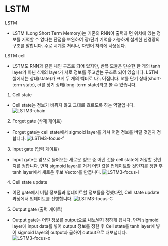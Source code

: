 # LSTM

LSTM
- LSTM (Long Short Term Memory)는 기존의 RNN이 출력과 먼 위치에 있는 정보를 기억할 수 없다는 단점을 보완하여 장/단기 기억을 가능하게 설계한 신경망의 구조를 말합니다. 주로 시계열 처리나, 자연어 처리에 사용된다.

LSTM cell
- LSTM도 RNN과 같은 체인 구조로 되어 있지만, 반복 모듈은 단순한 한 개의 tanh layer가 아닌 4개의 layer가 서로 정보를 주고받는 구조로 되어 있습니다. LSTM 셀에서는 상태(state)가 크게 두 개의 벡터로 나누어집니다. ht를 단기 상태(short-term state),  ct를 장기 상태(long-term state)라고 볼 수 있습니다.

1. Cell state
  - Cell state는 정보가 바뀌지 않고 그대로 흐르도록 하는 역할입니다.
![LSTM3-chain](https://user-images.githubusercontent.com/73589723/132471353-29d9498d-0df2-42b5-959f-49544463c723.png)

2. Forget gate (삭제 게이트)
  - Forget gate는 cell state에서 sigmoid layer를 거쳐 어떤 정보를 버릴 것인지 정합니다.
![LSTM3-focus-f](https://user-images.githubusercontent.com/73589723/132472103-fef363c8-38c1-4427-b20f-77620ead0195.png)

3. Input gate (입력 게이트)
  - Input gate는 앞으로 들어오는 새로운 정보 중 어떤 것을 cell state에 저장할 것인지를 정합니다. 먼저 sigmoid layer를 거처 어떤 값을 업데이트할 것인지를 정한 후 tanh layer에서 새로운 후보 Vector를 만듭니다.
![LSTM3-focus-i](https://user-images.githubusercontent.com/73589723/132472270-9c24f93d-42b3-40d3-bcb5-2d5d5c594c22.png)

4. Cell state update
  - 이전 gate에서 버릴 정보들과 업데이트할 정보들을 정했다면, Cell state update 과정에서 업데이트를 진행합니다.
![LSTM3-focus-C](https://user-images.githubusercontent.com/73589723/132472462-dfd686e6-20ee-45a7-83c1-f9f340688c8f.png)

5. Output gate (출력 게이트)
  - Output gate는 어떤 정보를 output으로 내보낼지 정하게 됩니다. 먼저 sigmoid layer에 input data를 넣어 output 정보를 정한 후 Cell state를 tanh layer에 넣어 sigmoid layer의 output과 곱하여 output으로 내보냅니다.
![LSTM3-focus-o](https://user-images.githubusercontent.com/73589723/132472593-8c7e4d4d-5111-44c7-bf30-13cbeaccfaaa.png)
